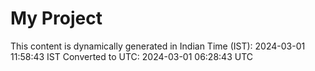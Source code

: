 # My Project

This content is dynamically generated in Indian Time (IST): 2024-03-01 11:58:43 IST
Converted to UTC: 2024-03-01 06:28:43 UTC
